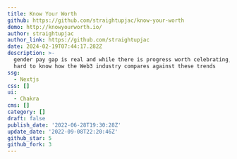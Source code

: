 ```yaml
---
title: Know Your Worth
github: https://github.com/straightupjac/know-your-worth
demo: http://knowyourworth.io/
author: straightupjac
author_link: https://github.com/straightupjac
date: 2024-02-19T07:44:17.282Z
description: >-
  gender pay gap is real and while there is progress worth celebrating, it's
  hard to know how the Web3 industry compares against these trends
ssg:
  - Nextjs
css: []
ui:
  - Chakra
cms: []
category: []
draft: false
publish_date: '2022-06-28T19:30:28Z'
update_date: '2022-09-08T22:20:46Z'
github_star: 5
github_fork: 3
---
```

